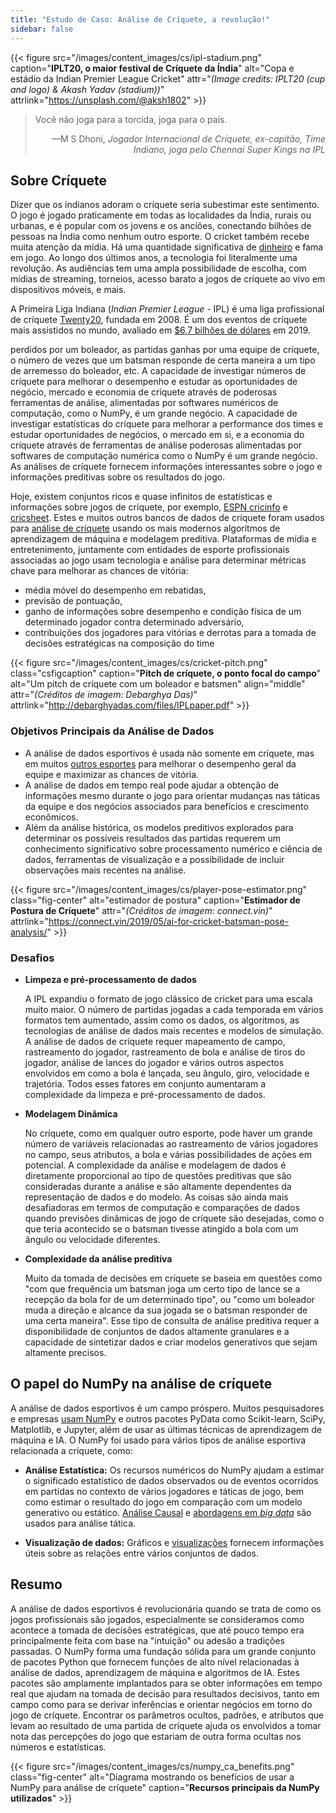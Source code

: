 ```yaml
---
title: "Estudo de Caso: Análise de Críquete, a revolução!"
sidebar: false
---
```


{{< figure src="/images/content_images/cs/ipl-stadium.png" caption="**IPLT20, o maior festival de Críquete da Índia**" alt="Copa e estádio da Indian Premier League Cricket" attr="*(Image credits: IPLT20 (cup and logo) & Akash Yadav (stadium))*" attrlink="https://unsplash.com/@aksh1802" >}}

<blockquote cite="https://www.scoopwhoop.com/sports/ms-dhoni/">
    <p>Você não joga para a torcida, joga para o país.</p>
    <footer align="right">—M S Dhoni, <cite>Jogador Internacional de Críquete, ex-capitão, Time Indiano, joga pelo Chennai Super Kings na IPL</cite></footer>
</blockquote>

## Sobre Críquete

Dizer que os indianos adoram o críquete seria subestimar este sentimento. O jogo é jogado praticamente em todas as localidades da Índia, rurais ou urbanas, e é popular com os jovens e os anciões, conectando bilhões de pessoas na Índia como nenhum outro esporte. O cricket também recebe muita atenção da mídia. Há uma quantidade significativa de [dinheiro](https://www.statista.com/topics/4543/indian-premier-league-ipl/) e fama em jogo. Ao longo dos últimos anos, a tecnologia foi literalmente uma revolução. As audiências tem uma ampla possibilidade de escolha, com mídias de streaming, torneios, acesso barato a jogos de críquete ao vivo em dispositivos móveis, e mais.

A Primeira Liga Indiana (*Indian Premier League* - IPL) é uma liga profissional de críquete [Twenty20](https://pt.wikipedia.org/wiki/Twenty20), fundada em 2008. É um dos eventos de críquete mais assistidos no mundo, avaliado em [$6,7 bilhões de dólares](https://en.wikipedia.org/wiki/Indian_Premier_League) em 2019.

perdidos por um boleador, as partidas ganhas por uma equipe de críquete, o número de vezes que um batsman responde de certa maneira a um tipo de arremesso do boleador, etc. A capacidade de investigar números de críquete para melhorar o desempenho e estudar as oportunidades de negócio, mercado e economia de críquete através de poderosas ferramentas de análise, alimentadas por softwares numéricos de computação, como o NumPy, é um grande negócio. A capacidade de investigar estatísticas do críquete para melhorar a performance dos times e estudar oportunidades de negócios, o mercado em si, e a economia do críquete através de ferramentas de análise poderosas alimentadas por softwares de computação numérica como o NumPy é um grande negócio. As análises de críquete fornecem informações interessantes sobre o jogo e informações preditivas sobre os resultados do jogo.

Hoje, existem conjuntos ricos e quase infinitos de estatísticas e informações sobre jogos de críquete, por exemplo, [ESPN cricinfo](https://stats.espncricinfo.com/ci/engine/stats/index.html) e [cricsheet](https://cricsheet.org). Estes e muitos outros bancos de dados de críquete foram usados para [análise de críquete](https://www.researchgate.net/publication/336886516_Data_visualization_and_toss_related_analysis_of_IPL_teams_and_batsmen_performances) usando os mais modernos algoritmos de aprendizagem de máquina e modelagem preditiva. Plataformas de mídia e entretenimento, juntamente com entidades de esporte profissionais associadas ao jogo usam tecnologia e análise para determinar métricas chave para melhorar as chances de vitória:

* média móvel do desempenho em rebatidas,
* previsão de pontuação,
* ganho de informações sobre desempenho e condição física de um determinado jogador contra determinado adversário,
* contribuições dos jogadores para vitórias e derrotas para a tomada de decisões estratégicas na composição do time

{{< figure src="/images/content_images/cs/cricket-pitch.png" class="csfigcaption" caption="**Pitch de críquete, o ponto focal do campo**" alt="Um pitch de críquete com um boleador e batsmen" align="middle" attr="*(Créditos de imagem: Debarghya Das)*" attrlink="http://debarghyadas.com/files/IPLpaper.pdf" >}}

### Objetivos Principais da Análise de Dados

* A análise de dados esportivos é usada não somente em críquete, mas em muitos [outros esportes](https://adtmag.com/blogs/dev-watch/2017/07/sports-analytics.aspx) para melhorar o desempenho geral da equipe e maximizar as chances de vitória.
* A análise de dados em tempo real pode ajudar a obtenção de informações mesmo durante o jogo para orientar mudanças nas táticas da equipe e dos negócios associados para benefícios e crescimento econômicos.
* Além da análise histórica, os modelos preditivos explorados para determinar os possíveis resultados das partidas requerem um conhecimento significativo sobre processamento numérico e ciência de dados, ferramentas de visualização e a possibilidade de incluir observações mais recentes na análise.

{{< figure src="/images/content_images/cs/player-pose-estimator.png" class="fig-center" alt="estimador de postura" caption="**Estimador de Postura de Críquete**" attr="*(Créditos de imagem: connect.vin)*" attrlink="https://connect.vin/2019/05/ai-for-cricket-batsman-pose-analysis/" >}}

### Desafios

* **Limpeza e pré-processamento de dados**

  A IPL expandiu o formato de jogo clássico de cricket para uma escala muito maior. O número de partidas jogadas a cada temporada em vários formatos tem aumentado, assim como os dados, os algoritmos, as tecnologias de análise de dados mais recentes e modelos de simulação. A análise de dados de críquete requer mapeamento de campo, rastreamento do jogador, rastreamento de bola e análise de tiros do jogador, análise de lances do jogador e vários outros aspectos envolvidos em como a bola é lançada, seu ângulo, giro, velocidade e trajetória. Todos esses fatores em conjunto aumentaram a complexidade da limpeza e pré-processamento de dados.

* **Modelagem Dinâmica**

  No críquete, como em qualquer outro esporte, pode haver um grande número de variáveis relacionadas ao rastreamento de vários jogadores no campo, seus atributos, a bola e várias possibilidades de ações em potencial. A complexidade da análise e modelagem de dados é diretamente proporcional ao tipo de questões preditivas que são consideradas durante a análise e são altamente dependentes da representação de dados e do modelo. As coisas são ainda mais desafiadoras em termos de computação e comparações de dados quando previsões dinâmicas de jogo de críquete são desejadas, como o que teria acontecido se o batsman tivesse atingido a bola com um ângulo ou velocidade diferentes.

* **Complexidade da análise preditiva**

  Muito da tomada de decisões em críquete se baseia em questões como "com que frequência um batsman joga um certo tipo de lance se a recepção da bola for de um determinado tipo", ou "como um boleador muda a direção e alcance da sua jogada se o batsman responder de uma certa maneira". Esse tipo de consulta de análise preditiva requer a disponibilidade de conjuntos de dados altamente granulares e a capacidade de sintetizar dados e criar modelos generativos que sejam altamente precisos.

## O papel do NumPy na análise de críquete

A análise de dados esportivos é um campo próspero. Muitos pesquisadores e empresas [usam NumPy](https://adtmag.com/blogs/dev-watch/2017/07/sports-analytics.aspx) e outros pacotes PyData como Scikit-learn, SciPy, Matplotlib, e Jupyter, além de usar as últimas técnicas de aprendizagem de máquina e IA.  O NumPy foi usado para vários tipos de análise esportiva relacionada a críquete, como:

* **Análise Estatística:** Os recursos numéricos do NumPy ajudam a estimar o significado estatístico de dados observados ou de eventos ocorridos em partidas no contexto de vários jogadores e táticas de jogo, bem como estimar o resultado do jogo em comparação com um modelo generativo ou estático. [Análise Causal](https://amplitude.com/blog/2017/01/19/causation-correlation) e [abordagens em *big data*](https://www.ncbi.nlm.nih.gov/pmc/articles/PMC4996805/) são usados para análise tática.

* **Visualização de dados:** Gráficos e [visualizações](https://towardsdatascience.com/advanced-sports-visualization-with-pandas-matplotlib-and-seaborn-9c16df80a81b) fornecem informações úteis sobre as relações entre vários conjuntos de dados.

## Resumo

A análise de dados esportivos é revolucionária quando se trata de como os jogos profissionais são jogados, especialmente se consideramos como acontece a tomada de decisões estratégicas, que até pouco tempo era principalmente feita com base na "intuição" ou adesão a tradições passadas. O NumPy forma uma fundação sólida para um grande conjunto de pacotes Python que fornecem funções de alto nível relacionadas à análise de dados, aprendizagem de máquina e algoritmos de IA. Estes pacotes são amplamente implantados para se obter informações em tempo real que ajudam na tomada de decisão para resultados decisivos, tanto em campo como para se derivar inferências e orientar negócios em torno do jogo de críquete. Encontrar os parâmetros ocultos, padrões, e atributos que levam ao resultado de uma partida de críquete ajuda os envolvidos a tomar nota das percepções do jogo que estariam de outra forma ocultas nos números e estatísticas.

{{< figure src="/images/content_images/cs/numpy_ca_benefits.png" class="fig-center" alt="Diagrama mostrando os benefícios de usar a NumPy para análise de críquete" caption="**Recursos principais da NumPy utilizados**" >}}
